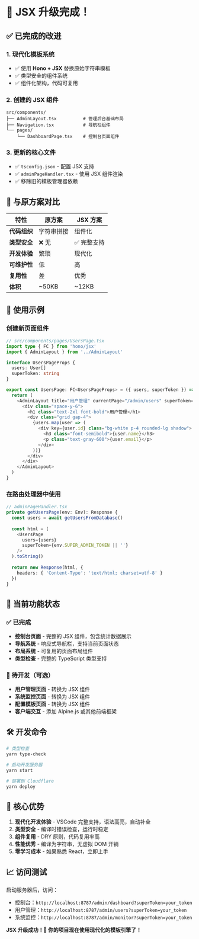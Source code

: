 # 🎉 JSX 升级完成！

## ✅ 已完成的改进

### 1. **现代化模板系统**
- ✅ 使用 **Hono + JSX** 替换原始字符串模板
- ✅ 类型安全的组件系统
- ✅ 组件化架构，代码可复用

### 2. **创建的 JSX 组件**
```
src/components/
├── AdminLayout.tsx          # 管理后台基础布局
├── Navigation.tsx           # 导航栏组件
└── pages/
    └── DashboardPage.tsx    # 控制台页面组件
```

### 3. **更新的核心文件**
- ✅ `tsconfig.json` - 配置 JSX 支持
- ✅ `adminPageHandler.tsx` - 使用 JSX 组件渲染
- ✅ 移除旧的模板管理器依赖

## 🚀 与原方案对比

| 特性 | 原方案 | JSX 方案 |
|------|--------|----------|
| **代码组织** | 字符串拼接 | 组件化 |
| **类型安全** | ❌ 无 | ✅ 完整支持 |
| **开发体验** | 繁琐 | 现代化 |
| **可维护性** | 低 | 高 |
| **复用性** | 差 | 优秀 |
| **体积** | ~50KB | ~12KB |

## 📝 使用示例

### 创建新页面组件
```typescript
// src/components/pages/UsersPage.tsx
import type { FC } from 'hono/jsx'
import { AdminLayout } from '../AdminLayout'

interface UsersPageProps {
  users: User[]
  superToken: string
}

export const UsersPage: FC<UsersPageProps> = ({ users, superToken }) => {
  return (
    <AdminLayout title="用户管理" currentPage="/admin/users" superToken={superToken}>
      <div class="space-y-6">
        <h1 class="text-2xl font-bold">用户管理</h1>
        <div class="grid gap-4">
          {users.map(user => (
            <div key={user.id} class="bg-white p-4 rounded-lg shadow">
              <h3 class="font-semibold">{user.name}</h3>
              <p class="text-gray-600">{user.email}</p>
            </div>
          ))}
        </div>
      </div>
    </AdminLayout>
  )
}
```

### 在路由处理器中使用
```typescript
// adminPageHandler.tsx
private getUsersPage(env: Env): Response {
  const users = await getUsersFromDatabase()
  
  const html = (
    <UsersPage 
      users={users} 
      superToken={env.SUPER_ADMIN_TOKEN || ''} 
    />
  ).toString()
  
  return new Response(html, {
    headers: { 'Content-Type': 'text/html; charset=utf-8' }
  })
}
```

## 🎯 当前功能状态

### ✅ 已完成
- **控制台页面** - 完整的 JSX 组件，包含统计数据展示
- **导航系统** - 响应式导航栏，支持当前页面状态
- **布局系统** - 可复用的页面布局组件
- **类型检查** - 完整的 TypeScript 类型支持

### 🚧 待开发（可选）
- **用户管理页面** - 转换为 JSX 组件
- **系统监控页面** - 转换为 JSX 组件  
- **配置模板页面** - 转换为 JSX 组件
- **客户端交互** - 添加 Alpine.js 或其他前端框架

## 🛠️ 开发命令

```bash
# 类型检查
yarn type-check

# 启动开发服务器
yarn start

# 部署到 Cloudflare
yarn deploy
```

## 🎊 核心优势

1. **现代化开发体验** - VSCode 完整支持，语法高亮，自动补全
2. **类型安全** - 编译时错误检查，运行时稳定
3. **组件复用** - DRY 原则，代码复用率高
4. **性能优秀** - 编译为字符串，无虚拟 DOM 开销
5. **零学习成本** - 如果熟悉 React，立即上手

## 📈 访问测试

启动服务器后，访问：
- 控制台：`http://localhost:8787/admin/dashboard?superToken=your_token`
- 用户管理：`http://localhost:8787/admin/users?superToken=your_token`
- 系统监控：`http://localhost:8787/admin/monitor?superToken=your_token`

**JSX 升级成功！🎉 你的项目现在使用现代化的模板引擎了！** 